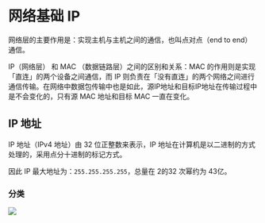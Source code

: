 # 网络基础 IP

网络层的主要作用是：实现主机与主机之间的通信，也叫点对点（end to end）通信。

IP（网络层） 和 MAC （数据链路层）之间的区别和关系：MAC 的作用则是实现「直连」的两个设备之间通信，而 IP 则负责在「没有直连」的两个网络之间进行通信传输。在网络中数据包传输中也是如此，源IP地址和目标IP地址在传输过程中是不会变化的，只有源 MAC 地址和目标 MAC 一直在变化。

## IP 地址

IP 地址（IPv4 地址）由 32 位正整数来表示，IP 地址在计算机是以二进制的方式处理的，采用点分十进制的标记方式。

因此 IP 最大地址为：`255.255.255.255`，总量在 2的32 次幂约为 43亿。

### 分类
![](https://mmbiz.qpic.cn/mmbiz_png/J0g14CUwaZdpI5tWwB8wMfZQ8ichJW1yu3u9AgedCb0tFU7W1fZlqG0ImZVnIoAan7z2vX71WYeKZz1waagqoXw/640?wx_fmt=png&tp=webp)

